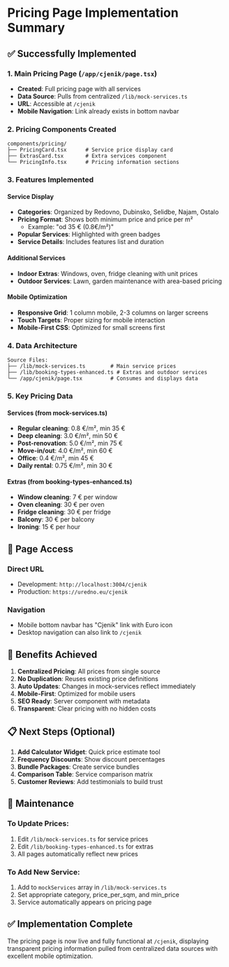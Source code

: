 # Pricing Page Implementation Summary

## ✅ Successfully Implemented

### 1. Main Pricing Page (`/app/cjenik/page.tsx`)
- **Created**: Full pricing page with all services
- **Data Source**: Pulls from centralized `/lib/mock-services.ts`
- **URL**: Accessible at `/cjenik`
- **Mobile Navigation**: Link already exists in bottom navbar

### 2. Pricing Components Created
```
components/pricing/
├── PricingCard.tsx      # Service price display card
├── ExtrasCard.tsx       # Extra services component
└── PricingInfo.tsx      # Pricing information sections
```

### 3. Features Implemented

#### Service Display
- **Categories**: Organized by Redovno, Dubinsko, Selidbe, Najam, Ostalo
- **Pricing Format**: Shows both minimum price and price per m²
  - Example: "od 35 € (0.8€/m²)"
- **Popular Services**: Highlighted with green badges
- **Service Details**: Includes features list and duration

#### Additional Services
- **Indoor Extras**: Windows, oven, fridge cleaning with unit prices
- **Outdoor Services**: Lawn, garden maintenance with area-based pricing

#### Mobile Optimization
- **Responsive Grid**: 1 column mobile, 2-3 columns on larger screens
- **Touch Targets**: Proper sizing for mobile interaction
- **Mobile-First CSS**: Optimized for small screens first

### 4. Data Architecture

```
Source Files:
├── /lib/mock-services.ts        # Main service prices
├── /lib/booking-types-enhanced.ts # Extras and outdoor services
└── /app/cjenik/page.tsx         # Consumes and displays data
```

### 5. Key Pricing Data

#### Services (from mock-services.ts)
- **Regular cleaning**: 0.8 €/m², min 35 €
- **Deep cleaning**: 3.0 €/m², min 50 €
- **Post-renovation**: 5.0 €/m², min 75 €
- **Move-in/out**: 4.0 €/m², min 60 €
- **Office**: 0.4 €/m², min 45 €
- **Daily rental**: 0.75 €/m², min 30 €

#### Extras (from booking-types-enhanced.ts)
- **Window cleaning**: 7 € per window
- **Oven cleaning**: 30 € per oven
- **Fridge cleaning**: 30 € per fridge
- **Balcony**: 30 € per balcony
- **Ironing**: 15 € per hour

## 📍 Page Access

### Direct URL
- Development: `http://localhost:3004/cjenik`
- Production: `https://uredno.eu/cjenik`

### Navigation
- Mobile bottom navbar has "Cjenik" link with Euro icon
- Desktop navigation can also link to `/cjenik`

## 🎯 Benefits Achieved

1. **Centralized Pricing**: All prices from single source
2. **No Duplication**: Reuses existing price definitions
3. **Auto Updates**: Changes in mock-services reflect immediately
4. **Mobile-First**: Optimized for mobile users
5. **SEO Ready**: Server component with metadata
6. **Transparent**: Clear pricing with no hidden costs

## 📋 Next Steps (Optional)

1. **Add Calculator Widget**: Quick price estimate tool
2. **Frequency Discounts**: Show discount percentages
3. **Bundle Packages**: Create service bundles
4. **Comparison Table**: Service comparison matrix
5. **Customer Reviews**: Add testimonials to build trust

## 🔧 Maintenance

### To Update Prices:
1. Edit `/lib/mock-services.ts` for service prices
2. Edit `/lib/booking-types-enhanced.ts` for extras
3. All pages automatically reflect new prices

### To Add New Service:
1. Add to `mockServices` array in `/lib/mock-services.ts`
2. Set appropriate category, price_per_sqm, and min_price
3. Service automatically appears on pricing page

## ✅ Implementation Complete

The pricing page is now live and fully functional at `/cjenik`, displaying transparent pricing information pulled from centralized data sources with excellent mobile optimization.